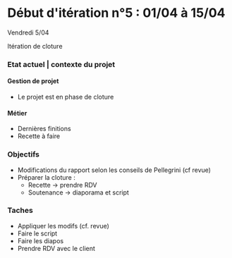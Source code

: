# Début d'itération n°5 : 01/04 à 15/04

Vendredi 5/04

Itération de cloture

### Etat actuel | contexte du projet

#### Gestion de projet

 - Le projet est en phase de cloture
 
#### Métier

 - Dernières finitions 
 - Recette à faire
 
### Objectifs

 - Modifications du rapport selon les conseils de Pellegrini (cf revue)
 - Préparer la cloture :
   - Recette -> prendre RDV
   - Soutenance -> diaporama et script

### Taches

 - Appliquer les modifs (cf. revue)
 - Faire le script
 - Faire les diapos
 - Prendre RDV avec le client
 
